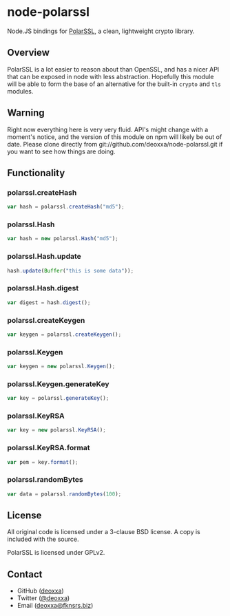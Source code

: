 node-polarssl
=============

Node.JS bindings for [PolarSSL](https://polarssl.org/), a clean, lightweight
crypto library.

Overview
--------

PolarSSL is a lot easier to reason about than OpenSSL, and has a nicer API that
can be exposed in node with less abstraction. Hopefully this module will be able
to form the base of an alternative for the built-in `crypto` and `tls` modules.

Warning
-------

Right now everything here is very very fluid. API's might change with a moment's
notice, and the version of this module on npm will likely be out of date. Please
clone directly from git://github.com/deoxxa/node-polarssl.git if you want to see
how things are doing.

Functionality
-------------

### polarssl.createHash

```js
var hash = polarssl.createHash("md5");
```

### polarssl.Hash

```js
var hash = new polarssl.Hash("md5");
```

### polarssl.Hash.update

```js
hash.update(Buffer("this is some data"));
```

### polarssl.Hash.digest

```js
var digest = hash.digest();
```

### polarssl.createKeygen

```js
var keygen = polarssl.createKeygen();
```

### polarssl.Keygen

```js
var keygen = new polarssl.Keygen();
```

### polarssl.Keygen.generateKey

```js
var key = polarssl.generateKey();
```

### polarssl.KeyRSA

```js
var key = new polarssl.KeyRSA();
```

### polarssl.KeyRSA.format

```js
var pem = key.format();
```

### polarssl.randomBytes

```js
var data = polarssl.randomBytes(100);
```

License
-------

All original code is licensed under a 3-clause BSD license. A copy is included
with the source.

PolarSSL is licensed under GPLv2.

Contact
-------

* GitHub ([deoxxa](http://github.com/deoxxa))
* Twitter ([@deoxxa](http://twitter.com/deoxxa))
* Email ([deoxxa@fknsrs.biz](mailto:deoxxa@fknsrs.biz))
